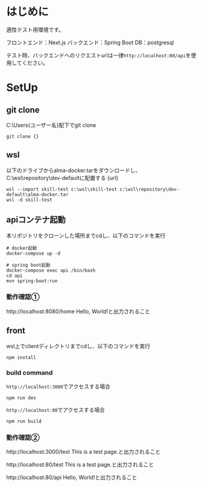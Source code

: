 # はじめに
適性テスト用環境です。

フロントエンド：Next.js
バックエンド：Spring Boot
DB：postgresql

テスト時、バックエンドへのリクエストurlは一律`http://localhost:80/api`を使用してください。

# SetUp
## git clone
C:\Users\{ユーザー名}配下でgit clone

```
git clone {}
```

## wsl
以下のドライブからalma-docker.tarをダウンロードし、C:\wsl\repository\dev-defaultに配置する
{url}

```
wsl --import skill-test c:\wsl\skill-test c:\wsl\repository\dev-default\alma-docker.tar
wsl -d skill-test
```

## apiコンテナ起動
本リポジトリをクローンした場所までcdし、以下のコマンドを実行
```
# docker起動
docker-compose up -d

# spring boot起動
docker-compose exec api /bin/bash
cd api
mvn spring-boot:run
```

### 動作確認①
http://localhost:8080/home
Hello, World!と出力されること

## front
wsl上でclientディレクトリまでcdし、以下のコマンドを実行
```
npm install
```

### build command
`http://localhost:3000`でアクセスする場合
```
npm run dev
```

`http://localhost:80`でアクセスする場合
```
npm run build
```

### 動作確認②
http://localhost:3000/test
This is a test page.と出力されること

http://localhost:80/test
This is a test page.と出力されること

http://localhost:80/api
Hello, World!と出力されること